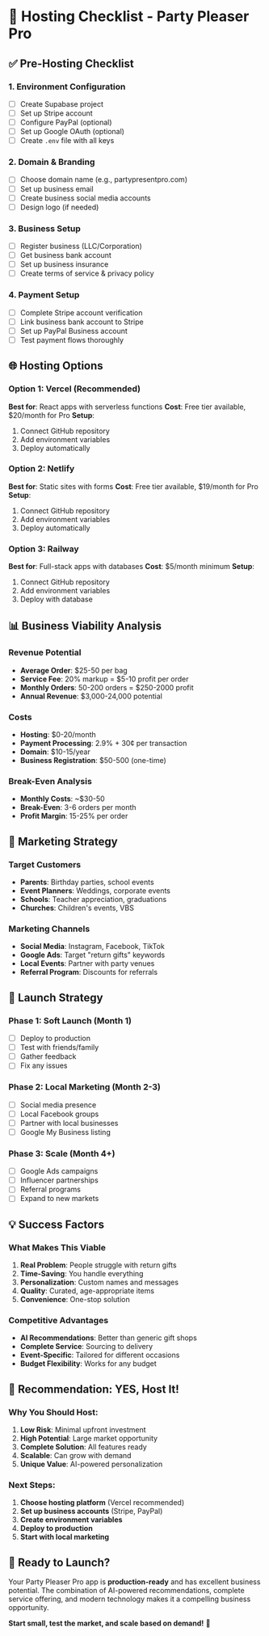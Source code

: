 # 🚀 Hosting Checklist - Party Pleaser Pro

## ✅ **Pre-Hosting Checklist**

### 1. **Environment Configuration**
- [ ] Create Supabase project
- [ ] Set up Stripe account
- [ ] Configure PayPal (optional)
- [ ] Set up Google OAuth (optional)
- [ ] Create `.env` file with all keys

### 2. **Domain & Branding**
- [ ] Choose domain name (e.g., partypresentpro.com)
- [ ] Set up business email
- [ ] Create business social media accounts
- [ ] Design logo (if needed)

### 3. **Business Setup**
- [ ] Register business (LLC/Corporation)
- [ ] Get business bank account
- [ ] Set up business insurance
- [ ] Create terms of service & privacy policy

### 4. **Payment Setup**
- [ ] Complete Stripe account verification
- [ ] Link business bank account to Stripe
- [ ] Set up PayPal Business account
- [ ] Test payment flows thoroughly

## 🌐 **Hosting Options**

### **Option 1: Vercel (Recommended)**
**Best for**: React apps with serverless functions
**Cost**: Free tier available, $20/month for Pro
**Setup**: 
1. Connect GitHub repository
2. Add environment variables
3. Deploy automatically

### **Option 2: Netlify**
**Best for**: Static sites with forms
**Cost**: Free tier available, $19/month for Pro
**Setup**:
1. Connect GitHub repository
2. Add environment variables
3. Deploy automatically

### **Option 3: Railway**
**Best for**: Full-stack apps with databases
**Cost**: $5/month minimum
**Setup**:
1. Connect GitHub repository
2. Add environment variables
3. Deploy with database

## 📊 **Business Viability Analysis**

### **Revenue Potential**
- **Average Order**: $25-50 per bag
- **Service Fee**: 20% markup = $5-10 profit per order
- **Monthly Orders**: 50-200 orders = $250-2000 profit
- **Annual Revenue**: $3,000-24,000 potential

### **Costs**
- **Hosting**: $0-20/month
- **Payment Processing**: 2.9% + 30¢ per transaction
- **Domain**: $10-15/year
- **Business Registration**: $50-500 (one-time)

### **Break-Even Analysis**
- **Monthly Costs**: ~$30-50
- **Break-Even**: 3-6 orders per month
- **Profit Margin**: 15-25% per order

## 🎯 **Marketing Strategy**

### **Target Customers**
- **Parents**: Birthday parties, school events
- **Event Planners**: Weddings, corporate events
- **Schools**: Teacher appreciation, graduations
- **Churches**: Children's events, VBS

### **Marketing Channels**
- **Social Media**: Instagram, Facebook, TikTok
- **Google Ads**: Target "return gifts" keywords
- **Local Events**: Partner with party venues
- **Referral Program**: Discounts for referrals

## 🚀 **Launch Strategy**

### **Phase 1: Soft Launch (Month 1)**
- [ ] Deploy to production
- [ ] Test with friends/family
- [ ] Gather feedback
- [ ] Fix any issues

### **Phase 2: Local Marketing (Month 2-3)**
- [ ] Social media presence
- [ ] Local Facebook groups
- [ ] Partner with local businesses
- [ ] Google My Business listing

### **Phase 3: Scale (Month 4+)**
- [ ] Google Ads campaigns
- [ ] Influencer partnerships
- [ ] Referral programs
- [ ] Expand to new markets

## 💡 **Success Factors**

### **What Makes This Viable**
1. **Real Problem**: People struggle with return gifts
2. **Time-Saving**: You handle everything
3. **Personalization**: Custom names and messages
4. **Quality**: Curated, age-appropriate items
5. **Convenience**: One-stop solution

### **Competitive Advantages**
- **AI Recommendations**: Better than generic gift shops
- **Complete Service**: Sourcing to delivery
- **Event-Specific**: Tailored for different occasions
- **Budget Flexibility**: Works for any budget

## 🎉 **Recommendation: YES, Host It!**

### **Why You Should Host:**
1. **Low Risk**: Minimal upfront investment
2. **High Potential**: Large market opportunity
3. **Complete Solution**: All features ready
4. **Scalable**: Can grow with demand
5. **Unique Value**: AI-powered personalization

### **Next Steps:**
1. **Choose hosting platform** (Vercel recommended)
2. **Set up business accounts** (Stripe, PayPal)
3. **Create environment variables**
4. **Deploy to production**
5. **Start with local marketing**

## 🚀 **Ready to Launch?**

Your Party Pleaser Pro app is **production-ready** and has excellent business potential. The combination of AI-powered recommendations, complete service offering, and modern technology makes it a compelling business opportunity.

**Start small, test the market, and scale based on demand!** 🎉
